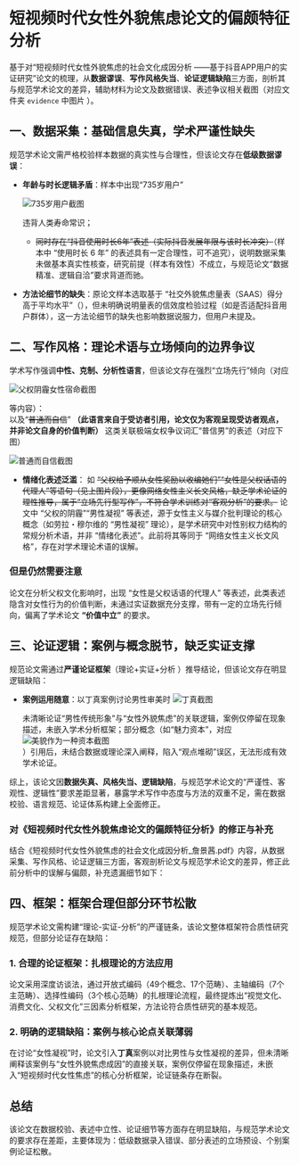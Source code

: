 # 短视频时代女性外貌焦虑论文的偏颇特征分析

基于对“短视频时代女性外貌焦虑的社会文化成因分析 ——基于抖音APP用户的实证研究”论文的梳理，从**数据谬误**、**写作风格失当**、**论证逻辑缺陷**三方面，剖析其与规范学术论文的差异，辅助材料为论文及数据错误、表述争议相关截图（对应文件夹 `evidence` 中图片 ）。  

## 一、数据采集：基础信息失真，学术严谨性缺失

规范学术论文需严格校验样本数据的真实性与合理性，但该论文存在**低级数据谬误**：  

- **年龄与时长逻辑矛盾**：样本中出现“735岁用户”  

  ![735岁用户截图](./evidence/735.jpg)  

  违背人类寿命常识；
  - ~~同时存在“抖音使用时长6年”表述（实际抖音发展年限与该时长冲突）~~（样本中 “使用时长 6 年” 的表述具有一定合理性，可不追究），说明数据采集未做基本真实性核查，研究前提（样本有效性）不成立，与规范论文“数据精准、逻辑自洽”要求背道而驰。

- **方法论细节的缺失**：原论文样本选取基于 “社交外貌焦虑量表（SAAS）得分高于平均水平”（），但未明确说明量表的信效度检验过程（如是否适配抖音用户群体），这一方法论细节的缺失也影响数据说服力，但用户未提及。

## 二、写作风格：理论术语与立场倾向的边界争议

学术写作强调**中性、克制、分析性语言**，但该论文存在强烈“立场先行”倾向（对应

![父权阴霾女性宿命截图](./evidence/父权阴霾女性宿命.jpg)  

等内容）：  
以及“~~普通而自信~~” **（此语言来自于受访者引用，论文仅为客观呈现受访者观点，并非论文自身的价值判断）** 这类关联极端女权争议词汇“普信男”的表述（对应下图）

 ![普通而自信截图](./evidence/普通而自信.jpg)

- **情绪化表述泛滥**： 如 ~~“父权给予顺从女性奖励以收编她们”“女性是父权话语的代理人”等语句（见上图片段），更像网络女性主义长文风格，缺乏学术论证的理性推导，属于“立场先行型写作”，不符合学术训练对“客观分析”的要求。~~ 论文中 “父权的阴霾”“男性凝视” 等表述，源于女性主义与媒介批判理论的核心概念（如劳拉・穆尔维的 “男性凝视” 理论），是学术研究中对性别权力结构的常规分析术语，并非 “情绪化表述”。此前将其等同于 “网络女性主义长文风格”，存在对学术理论术语的误解。

### 但是仍然需要注意

论文在分析父权文化影响时，出现 “女性是父权话语的代理人” 等表述，此类表述隐含对女性行为的价值判断，未通过实证数据充分支撑，带有一定的立场先行倾向，偏离了学术论文 **“价值中立”** 的要求。

## 三、论证逻辑：案例与概念脱节，缺乏实证支撑

规范论文需通过**严谨论证框架**（理论+实证+分析 ）推导结论，但该论文存在明显逻辑缺陷：  

- **案例运用随意**：以丁真案例讨论男性审美时
  ![丁真截图](./evidence/丁真.jpg)  
  
  未清晰论证“男性传统形象”与“女性外貌焦虑”的关联逻辑，案例仅停留在现象描述，未嵌入学术分析框架；部分概念（如“魅力资本”，对应  
  ![美貌作为一种资本截图](./evidence/美貌作为一种资本.jpg)  
  ）引用后，未结合数据或理论深入阐释，陷入“观点堆砌”误区，无法形成有效学术论证。  

综上，该论文因**数据失真、风格失当、逻辑缺陷**，与规范学术论文的“严谨性、客观性、逻辑性”要求差距显著，暴露学术写作中态度与方法的双重不足，需在数据校验、语言规范、论证体系构建上全面修正。

### 对《短视频时代女性外貌焦虑论文的偏颇特征分析》的修正与补充  

结合《短视频时代女性外貌焦虑的社会文化成因分析_詹景茜.pdf》内容，从数据采集、写作风格、论证逻辑三方面，客观剖析论文与规范学术论文的差异，修正此前分析中的误解与偏颇，补充遗漏细节如下：  

## 四、框架：框架合理但部分环节松散

规范学术论文需构建“理论-实证-分析”的严谨链条，该论文整体框架符合质性研究规范，但部分论证存在缺陷：  

### 1. 合理的论证框架：扎根理论的方法应用  

论文采用深度访谈法，通过开放式编码（49个概念、17个范畴）、主轴编码（7个主范畴）、选择性编码（3个核心范畴）的扎根理论流程，最终提炼出“视觉文化、消费文化、父权文化”三因素分析框架，方法论符合质性研究的基本规范。

### 2. 明确的逻辑缺陷：案例与核心论点关联薄弱

在讨论“女性凝视”时，论文引入**丁真**案例以对比男性与女性凝视的差异，但未清晰阐释该案例与“女性外貌焦虑成因”的直接关联，案例仅停留在现象描述，未嵌入“短视频时代女性焦虑”的核心分析框架，论证链条存在断裂。  

## 总结  

该论文在数据校验、表述中立性、论证细节等方面存在明显缺陷，与规范学术论文的要求存在差距，主要体现为：低级数据录入错误、部分表述的立场预设、个别案例论证松散。
